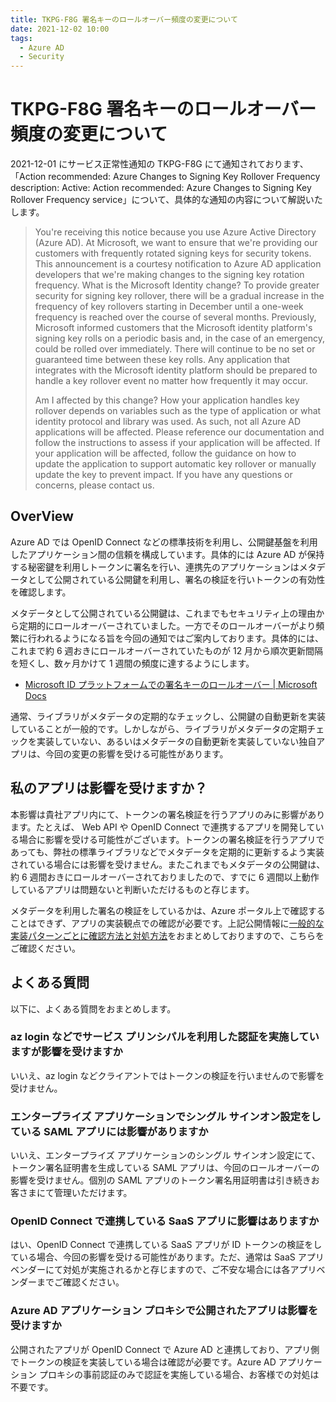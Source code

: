 ```yaml
---
title: TKPG-F8G 署名キーのロールオーバー頻度の変更について
date: 2021-12-02 10:00
tags:
  - Azure AD
  - Security
---
```


# TKPG-F8G 署名キーのロールオーバー頻度の変更について

2021-12-01 にサービス正常性通知の TKPG-F8G にて通知されております、「Action recommended: Azure Changes to Signing Key Rollover Frequency description: Active: Action recommended: Azure Changes to Signing Key Rollover Frequency service」について、具体的な通知の内容について解説いたします。

> You're receiving this notice because you use Azure Active Directory (Azure AD).
At Microsoft, we want to ensure that we're providing our customers with frequently rotated signing keys for security tokens. This announcement is a courtesy notification to Azure AD application developers that we're making changes to the signing key rotation frequency.
> What is the Microsoft Identity change?
> To provide greater security for signing key rollover, there will be a gradual increase in the frequency of key rollovers starting in December until a one-week frequency is reached over the course of several months.
> Previously, Microsoft informed customers that the Microsoft identity platform's signing key rolls on a periodic basis and, in the case of an emergency, could be rolled over immediately. There will continue to be no set or guaranteed time between these key rolls. Any application that integrates with the Microsoft identity platform should be prepared to handle a key rollover event no matter how frequently it may occur.
> 
> Am I affected by this change?
> How your application handles key rollover depends on variables such as the type of application or what identity protocol and library was used. As such, not all Azure AD applications will be affected.
> Please reference our documentation and follow the instructions to assess if your application will be affected. If your application will be affected, follow the guidance on how to update the application to support automatic key rollover or manually update the key to prevent impact.
> If you have any questions or concerns, please contact us.

## OverView

Azure AD では OpenID Connect などの標準技術を利用し、公開鍵基盤を利用したアプリケーション間の信頼を構成しています。具体的には Azure AD が保持する秘密鍵を利用しトークンに署名を行い、連携先のアプリケーションはメタデータとして公開されている公開鍵を利用し、署名の検証を行いトークンの有効性を確認します。

メタデータとして公開されている公開鍵は、これまでもセキュリティ上の理由から定期的にロールオーバーされていました。一方でそのロールオーバーがより頻繁に行われるようになる旨を今回の通知ではご案内しております。具体的には、これまで約 6 週おきにロールオーバーされていたものが 12 月から順次更新間隔を短くし、数ヶ月かけて 1 週間の頻度に達するようにします。

- [Microsoft ID プラットフォームでの署名キーのロールオーバー | Microsoft Docs](https://docs.microsoft.com/ja-jp/azure/active-directory/develop/active-directory-signing-key-rollover?WT.mc_id=Portal-Microsoft_Azure_Health#overview-of-signing-keys-in-the-microsoft-identity-platform)

通常、ライブラリがメタデータの定期的なチェックし、公開鍵の自動更新を実装していることが一般的です。しかしながら、ライブラリがメタデータの定期チェックを実装していない、あるいはメタデータの自動更新を実装していない独自アプリは、今回の変更の影響を受ける可能性があります。

## 私のアプリは影響を受けますか？

本影響は貴社アプリ内にて、トークンの署名検証を行うアプリのみに影響があります。たとえば、 Web API や OpenID Connect で連携するアプリを開発している場合に影響を受ける可能性がございます。トークンの署名検証を行うアプリであっても、弊社の標準ライブラリなどでメタデータを定期的に更新するよう実装されている場合には影響を受けません。またこれまでもメタデータの公開鍵は、約 6 週間おきにロールオーバーされておりましたので、すでに 6 週間以上動作しているアプリは問題ないと判断いただけるものと存じます。

メタデータを利用した署名の検証をしているかは、Azure ポータル上で確認することはできず、アプリの実装観点での確認が必要です。上記公開情報に[一般的な実装パターンごとに確認方法と対処方法](https://docs.microsoft.com/ja-jp/azure/active-directory/develop/active-directory-signing-key-rollover?WT.mc_id=Portal-Microsoft_Azure_Health#how-to-assess-if-your-application-will-be-affected-and-what-to-do-about-it)をおまとめしておりますので、こちらをご確認ください。

## よくある質問

以下に、よくある質問をおまとめします。

### az login などでサービス プリンシパルを利用した認証を実施していますが影響を受けますか

いいえ、az login などクライアントではトークンの検証を行いませんので影響を受けません。

### エンタープライズ アプリケーションでシングル サインオン設定をしている SAML アプリには影響がありますか

いいえ、エンタープライズ アプリケーションのシングル サインオン設定にて、トークン署名証明書を生成している SAML アプリは、今回のロールオーバーの影響を受けません。個別の SAML アプリのトークン署名用証明書は引き続きお客さまにて管理いただけます。

### OpenID Connect で連携している SaaS アプリに影響はありますか

はい、OpenID Connect で連携している SaaS アプリが ID トークンの検証をしている場合、今回の影響を受ける可能性があります。ただ、通常は SaaS アプリベンダーにて対処が実施されるかと存じますので、ご不安な場合には各アプリベンダーまでご確認ください。

### Azure AD アプリケーション プロキシで公開されたアプリは影響を受けますか

公開されたアプリが OpenID Connect で Azure AD と連携しており、アプリ側でトークンの検証を実装している場合は確認が必要です。Azure AD アプリケーション プロキシの事前認証のみで認証を実施している場合、お客様での対処は不要です。
